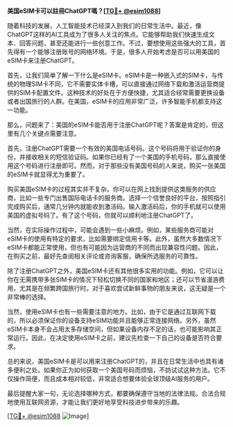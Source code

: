 **美国eSIM卡可以註冊ChatGPT嗎？[[TG💪+ @esim1088](https://t.me/s/esim1088)]**

随着科技的发展，人工智能技术已经深入到我们的日常生活中。最近，像ChatGPT这样的AI工具成为了很多人关注的焦点。它能够帮助我们快速生成文本、回答问题，甚至还能进行一些创意工作。不过，要想使用这些强大的工具，首先得有一个能够注册账号的网络环境。于是，很多人开始考虑是否可以用美国的eSIM卡来注册ChatGPT。

首先，让我们简单了解一下什么是eSIM卡。eSIM卡是一种嵌入式的SIM卡，与传统的物理SIM卡不同，它不需要实体卡槽，可以直接通过网络下载和激活运营商提供的SIM卡配置文件。这种技术的好处在于方便快捷，尤其适合经常需要更换设备或者出国旅行的人群。在美国，eSIM卡的应用非常广泛，许多智能手机都支持这一功能。

那么，问题来了：美国的eSIM卡能否用于注册ChatGPT呢？答案是肯定的，但这里有几个关键点需要注意。

首先，注册ChatGPT需要一个有效的美国电话号码。这个号码将用于验证你的身份，并接收相关的短信验证码。如果你已经有了一个美国的手机号码，那么直接使用这个号码进行注册即可。然而，对于那些没有美国号码的人来说，购买一张美国的eSIM卡就显得尤为重要了。

购买美国eSIM卡的过程其实并不复杂。你可以在网上找到提供这类服务的供应商，比如一些专门出售国际电话卡的服务商。选择一个信誉良好的平台，按照指引完成购买后，通常几分钟内就能收到激活码。输入激活码后，你的手机就可以使用美国的虚拟号码了。有了这个号码，你就可以顺利地注册ChatGPT了。

当然，在实际操作过程中，可能会遇到一些小麻烦。例如，某些服务商可能对eSIM卡的使用有特定的要求，比如需要绑定信用卡等。此外，虽然大多数情况下eSIM卡都能正常使用，但也有可能因为运营商的不同而出现兼容性问题。因此，在购买之前，最好先查阅相关评论或咨询客服，确保所选服务的可靠性。

除了注册ChatGPT之外，美国eSIM卡还有其他很多实用的功能。例如，它可以让你在无需携带多张SIM卡的情况下轻松切换不同的国家和地区；还可以节省漫游费用，尤其是在频繁跨国旅行时。对于喜欢尝试新鲜事物的朋友来说，这无疑是一个非常棒的选择。

当然，使用eSIM卡也有一些需要注意的地方。比如，由于它是通过互联网下载的，所以必须保证你的设备支持eSIM功能并且能够正常连接网络。另外，虽然eSIM卡本身不会占用太多存储空间，但如果设备内存不足的话，也可能影响其正常运行。因此，在决定使用eSIM卡之前，建议先检查一下自己的设备是否符合要求。

总的来说，美国eSIM卡是可以用来注册ChatGPT的，并且在日常生活中也具有诸多便利之处。如果你正为如何获取一个美国号码而烦恼，不妨试试这种方法。它不仅操作简便，而且成本相对较低，非常适合想要体验全球顶级AI服务的用户。

最后提醒大家一句，无论选择哪种方式，都要确保遵守当地的法律法规。合法合规地使用互联网资源，才能让我们更好地享受科技进步带来的乐趣。

[[TG💪+ @esim1088](https://t.me/s/esim1088) ![Image](https://i.postimg.cc/4NQfJmqS/Snipaste-2025-05-13-00-14-12.png)]